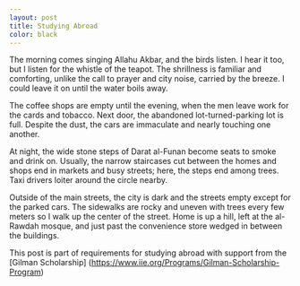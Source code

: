 ```yaml
---
layout: post
title: Studying Abroad
color: black
---
```

The morning comes singing Allahu Akbar, and the birds listen. I hear it too, but I listen for the whistle of the teapot. The shrillness is familiar and comforting, unlike the call to prayer and city noise, carried by the breeze. I could leave it on until the water boils away. 
	
The coffee shops are empty until the evening, when the men leave work for the cards and tobacco. Next door, the abandoned lot-turned-parking lot is full. Despite the dust, the cars are immaculate and nearly touching one another.
	
At night, the wide stone steps of Darat al-Funan become seats to smoke and drink on. Usually, the narrow staircases cut between the homes and shops end in markets and busy streets; here, the steps end among trees. Taxi drivers loiter around the circle nearby. 
	
Outside of the main streets, the city is dark and the streets empty except for the parked cars. The sidewalks are rocky and uneven with trees every few meters so I walk up the center of the street. Home is up a hill, left at the al-Rawdah mosque, and just past the convenience store wedged in between the buildings.
  
This post is part of requirements for studying abroad with support from the [Gilman Scholarship] (https://www.iie.org/Programs/Gilman-Scholarship-Program)



